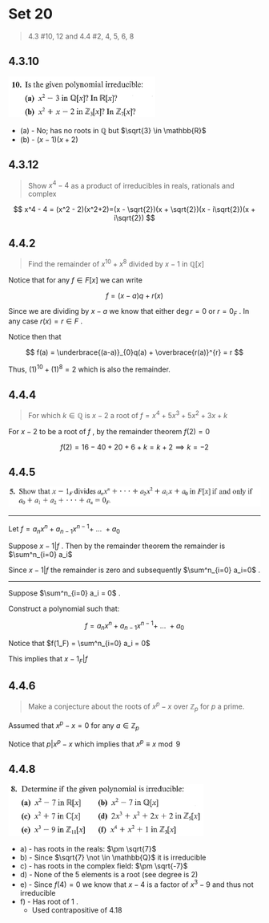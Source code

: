 # Set 20
> 4.3 #10, 12 and 4.4 #2, 4, 5, 6, 8

## 4.3.10
![4.3.10](../Problems/4.3.10.png)

+ (a) - No; has no roots in $\mathbb{Q}$ but $\sqrt{3} \in \mathbb{R}$
+ (b) - $(x-1)(x+2)$


## 4.3.12

> Show $x^4 - 4$ as a product of irreducibles in reals, rationals and complex

$$
x^4 - 4 = (x^2 - 2)(x^2+2)=(x - \sqrt{2})(x + \sqrt{2})(x - i\sqrt{2})(x + i\sqrt{2})
$$

## 4.4.2

> Find the remainder of $x^{10} + x^8$ divided by $x-1$ in $\mathbb{Q}[x]$

Notice that for any $f\in F[x]$ we can write 

$$
f = (x-a)q+r(x)
$$

Since we are dividing by $x-a$ we know that either $\deg{r} = 0$ or $r = 0_F$ . In any case $r(x)= r \in F$ .

Notice then that 

$$
f(a) = \underbrace{(a-a)}_{0}q(a) + \overbrace{r(a)}^{r} = r
$$

Thus, $(1)^{10}+(1)^8 = 2$ which is also the remainder. 

## 4.4.4
> For which $k\in \mathbb{Q}$ is $x-2$ a root of $f=x^4+5x^3+5x^2+3x+k$


For $x-2$ to be a root of $f$ , by the remainder theorem $f(2)=0$

$$
f(2) = 16 - 40 + 20 + 6 + k = k + 2 \implies k=-2
$$

## 4.4.5
![4.4.5](../Problems/4.4.5.png)

---
Let $f=a_nx^n + a_{n-1}x^{n-1} + \ \dotso \ + a_0$

Suppose $x-1 | f$ . Then by the remainder theorem the remainder is $\sum^n_{i=0} a_i$

Since $x-1|f$ the remainder is zero and subsequently  $\sum^n_{i=0} a_i=0$ .

---

Suppose $\sum^n_{i=0} a_i = 0$ .

Construct a polynomial such that:

$$
f=a_nx^n + a_{n-1}x^{n-1} + \ \dotso \ + a_0
$$

Notice that $f(1_F) = \sum^n_{i=0} a_i = 0$

This implies that $x-1_F|f$

## 4.4.6

> Make a conjecture about the roots of $x^p-x$ over $\mathbb{Z}_p$ for $p$ a prime.

Assumed that $x^p - x=0$ for any $a \in \mathbb{Z}_p$ 

Notice that $p|x^p-x$ which implies that $x^p \equiv x \bmod 9$


## 4.4.8

![4.4.8](../Problems/4.4.8.png)


+ a) - has roots in the reals: $\pm \sqrt{7}$
+ b) - Since $\sqrt{7} \not \in \mathbb{Q}$ it is irreducible 
+ c) -  has roots in the complex field: $\pm \sqrt{-7}$
+ d) - None of the 5 elements is a root (see degree is 2)
+ e) - Since $f(4)=0$ we know that $x-4$ is a factor of $x^3-9$ and thus not irreducible
+ f) - Has root of $1$ .
	+ Used contrapositive of $4.18$